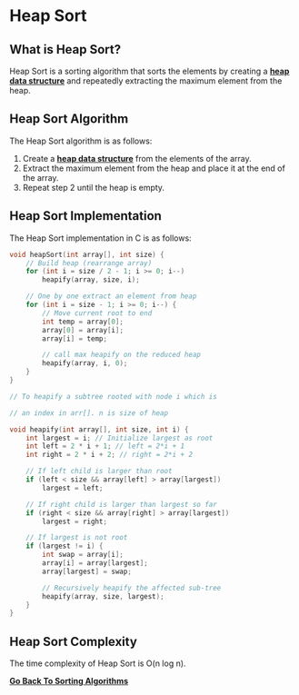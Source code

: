 # Heap Sort

## What is Heap Sort?

Heap Sort is a sorting algorithm that sorts the elements by creating a [**heap data structure**](../../DataStructure/Heap.md) and repeatedly extracting the maximum element from the heap.

## Heap Sort Algorithm

The Heap Sort algorithm is as follows:

1. Create a [**heap data structure**](../../DataStructure/Heap.md) from the elements of the array.
2. Extract the maximum element from the heap and place it at the end of the array.
3. Repeat step 2 until the heap is empty.

## Heap Sort Implementation

The Heap Sort implementation in C is as follows:

```c
void heapSort(int array[], int size) {
    // Build heap (rearrange array)
    for (int i = size / 2 - 1; i >= 0; i--)
        heapify(array, size, i);

    // One by one extract an element from heap
    for (int i = size - 1; i >= 0; i--) {
        // Move current root to end
        int temp = array[0];
        array[0] = array[i];
        array[i] = temp;

        // call max heapify on the reduced heap
        heapify(array, i, 0);
    }
}

// To heapify a subtree rooted with node i which is

// an index in arr[]. n is size of heap

void heapify(int array[], int size, int i) {
    int largest = i; // Initialize largest as root
    int left = 2 * i + 1; // left = 2*i + 1
    int right = 2 * i + 2; // right = 2*i + 2

    // If left child is larger than root
    if (left < size && array[left] > array[largest])
        largest = left;

    // If right child is larger than largest so far
    if (right < size && array[right] > array[largest])
        largest = right;

    // If largest is not root
    if (largest != i) {
        int swap = array[i];
        array[i] = array[largest];
        array[largest] = swap;

        // Recursively heapify the affected sub-tree
        heapify(array, size, largest);
    }
}
```

## Heap Sort Complexity

The time complexity of Heap Sort is O(n log n).

[**Go Back To Sorting Algorithms**](README.md)
